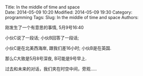 Title: In the middle of time and space  
Date: 2014-05-09 10:20
Modified: 2014-05-09 19:30
Category: programming 
Tags: 
Slug: In the middle of time and space 
Authors:  

刚发生了一个有意思的事情, 5月9号16:40

小伙C说了一段话;
小伙B回答了一段话;

小伙C是在北美西海岸, 跟我们差16小时; 
小伙B是在英国.

那么C大致是5月8号深夜, B可能是9号早上.

过去和未来的对话，我们夹在时空中间，旁观.....

